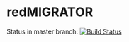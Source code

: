 redMIGRATOR
===========

Status in master branch: [![Build Status](https://magnum.travis-ci.com/redCOMPONENT-COM/redMIGRATOR.png?branch=master&token=vxVVpxnq2ZPuMp3yebRz)](https://magnum.travis-ci.com/redCOMPONENT-COM/redMIGRATOR/)

